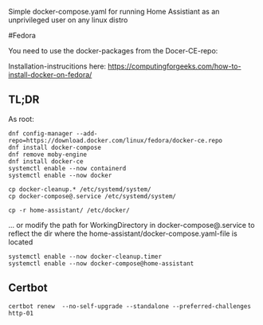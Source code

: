 Simple docker-compose.yaml for running Home Assistiant as an unprivileged user on any linux distro

#Fedora

You need to use the docker-packages from the Docer-CE-repo:

Installation-instrucitions here:
https://computingforgeeks.com/how-to-install-docker-on-fedora/

## TL;DR

As root:

	dnf config-manager --add-repo=https://download.docker.com/linux/fedora/docker-ce.repo
	dnf install docker-compose
	dnf remove moby-engine
	dnf install docker-ce
	systemctl enable --now containerd
	systemctl enable --now docker

	cp docker-cleanup.* /etc/systemd/system/
	cp docker-compose@.service /etc/systemd/system/

	cp -r home-assistant/ /etc/docker/

... or modify the path for WorkingDirectory in docker-compose@.service to reflect the dir where the home-assistant/docker-compose.yaml-file is located

	systemctl enable --now docker-cleanup.timer
	systemctl enable --now docker-compose@home-assistant




## Certbot
	certbot renew  --no-self-upgrade --standalone --preferred-challenges http-01

